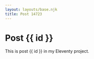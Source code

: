 ```yaml
---
layout: layouts/base.njk
title: Post 14723
---
```


# Post {{ id }}

This is post {{ id }} in my Eleventy project.
